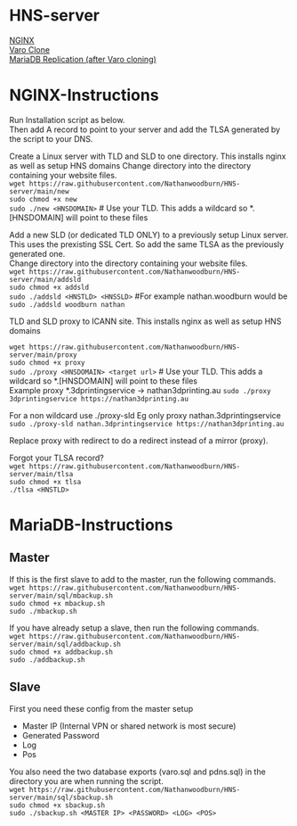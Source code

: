 # HNS-server
[NGINX](#nginx-instructions)  
[Varo Clone](varo)  
[MariaDB Replication (after Varo cloning)](#mariadb-instructions)  


# NGINX-Instructions
Run Installation script as below.  
Then add A record to point to your server and add the TLSA generated by the script to your DNS.  

Create a Linux server with TLD and SLD to one directory. This installs nginx as well as setup HNS domains
Change directory into the directory containing your website files.  
`wget https://raw.githubusercontent.com/Nathanwoodburn/HNS-server/main/new`  
`sudo chmod +x new`  
`sudo ./new <HNSDOMAIN>` # Use your TLD. This adds a wildcard so *.[HNSDOMAIN] will point to these files  

Add a new SLD (or dedicated TLD ONLY) to a previously setup Linux server. This uses the prexisting SSL Cert. So add the same TLSA as the previously generated one.  
Change directory into the directory containing your website files.  
`wget https://raw.githubusercontent.com/Nathanwoodburn/HNS-server/main/addsld`  
`sudo chmod +x addsld`  
`sudo ./addsld <HNSTLD> <HNSSLD>` #For example nathan.woodburn would be `sudo ./addsld woodburn nathan`  

TLD and SLD proxy to ICANN site. This installs nginx as well as setup HNS domains  

`wget https://raw.githubusercontent.com/Nathanwoodburn/HNS-server/main/proxy`  
`sudo chmod +x proxy`  
`sudo ./proxy <HNSDOMAIN> <target url>` # Use your TLD. This adds a wildcard so *.[HNSDOMAIN] will point to these files  
Example proxy *.3dprintingservice -> nathan3dprinting.au
`sudo ./proxy 3dprintingservice https://nathan3dprinting.au`
  
For a non wildcard use ./proxy-sld
Eg only proxy nathan.3dprintingservice
`sudo ./proxy-sld nathan.3dprintingservice https://nathan3dprinting.au`

Replace proxy with redirect to do a redirect instead of a mirror (proxy).

Forgot your TLSA record?  
`wget https://raw.githubusercontent.com/Nathanwoodburn/HNS-server/main/tlsa`  
`sudo chmod +x tlsa`  
`./tlsa <HNSTLD>`


<!-- # Varo-Clone
!! WARNING !!
This is a work in progress and still has some bugs.

Setup the backend first and use the output to setup the frontend.

## Backend
`wget https://raw.githubusercontent.com/Nathanwoodburn/HNS-server/main/varo/mutual.sh`  
`sudo chmod +x mutual.sh`  
`sudo ./mutual.sh`  

## Frontend
The frontend needs to be sent this information:  
IP of the backend  
LOCALPASS (generated and saved in /var/www/html/mutual/etc/password.txt)  
APIPASS (generated and saved in /var/www/html/mutual/etc/password.txt)  
ICANN Domain (Must have A record pointing to the frontend before running script or it will fail)  
HNS Domain  


`wget https://raw.githubusercontent.com/Nathanwoodburn/HNS-server/main/varo/dash.sh`  
`sudo chmod +x dash.sh`  
`sudo ./dash.sh <ICANN DOMAIN> <HNS DOMAIN> <LOCALPASS> <APIPASS> <IP OF BACKEND>`  

You need to edit the config file to add your websites name, SMTP settings (to send password resets) and stripe credentials (!This is needed to get the site working).  
`nano /var/www/html/dashboard/etc/config.php`  
Don't edit the passwords as they are generated and used by multiple processes.  

## Add Varo Admin

Add an admin to your varo installation. This gives them access to the admin panel.  
`wget https://raw.githubusercontent.com/Nathanwoodburn/HNS-server/main/varo/admin.sh`  
`sudo chmod +x admin.sh`  
`sudo ./admin.sh <user's email>`   -->

# MariaDB-Instructions

## Master  
If this is the first slave to add to the master, run the following commands.  
`wget https://raw.githubusercontent.com/Nathanwoodburn/HNS-server/main/sql/mbackup.sh`  
`sudo chmod +x mbackup.sh`  
`sudo ./mbackup.sh`  

If you have already setup a slave, then run the following commands.  
`wget https://raw.githubusercontent.com/Nathanwoodburn/HNS-server/main/sql/addbackup.sh`  
`sudo chmod +x addbackup.sh`  
`sudo ./addbackup.sh`  

## Slave
First you need these config from the master setup  
+ Master IP (Internal VPN or shared network is most secure)
+ Generated Password
+ Log
+ Pos

You also need the two database exports (varo.sql and pdns.sql) in the directory you are when running the script.  
`wget https://raw.githubusercontent.com/Nathanwoodburn/HNS-server/main/sql/sbackup.sh`  
`sudo chmod +x sbackup.sh`  
`sudo ./sbackup.sh <MASTER IP> <PASSWORD> <LOG> <POS>`  

